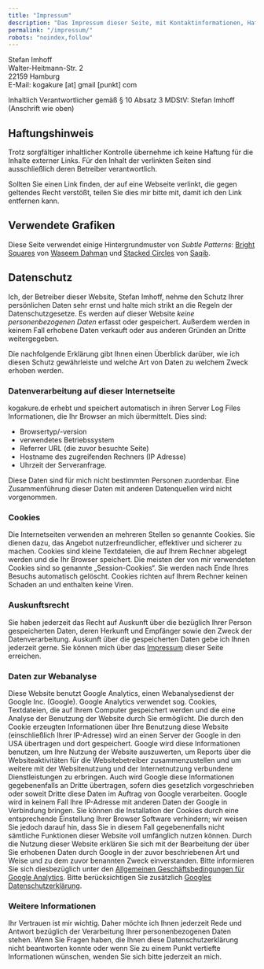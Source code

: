 ```yaml
---
title: "Impressum"
description: "Das Impressum dieser Seite, mit Kontaktinformationen, Haftungshinweis und Quellenangabe für verwendete Grafiken. Außerdem Hinweise zu Datenschutz, Cookies, Auskunftsrecht und Webanalyse."
permalink: "/impressum/"
robots: "noindex,follow"
---
```


Stefan Imhoff  
Walter-Heitmann-Str. 2  
22159 Hamburg  
E-Mail: kogakure [at] gmail [punkt] com

Inhaltlich Verantwortlicher gemäß § 10 Absatz 3 MDStV: Stefan Imhoff (Anschrift wie oben)

## Haftungshinweis

Trotz sorgfältiger inhaltlicher Kontrolle übernehme ich keine Haftung für die Inhalte externer Links. Für den Inhalt der verlinkten Seiten sind ausschließlich deren Betreiber verantwortlich.

Sollten Sie einen Link finden, der auf eine Webseite verlinkt, die gegen geltendes Recht verstößt, teilen Sie dies mir bitte mit, damit ich den Link entfernen kann.

## Verwendete Grafiken

Diese Seite verwendet einige Hintergrundmuster von *Subtle Patterns*: [Bright Squares] von [Waseem Dahman] und [Stacked Circles] von [Saqib].

  [Bright Squares]: https://www.toptal.com/designers/subtlepatterns/bright-squares/
  [Waseem Dahman]: https://twitter.com/dwaseem
  [Stacked Circles]: https://www.toptal.com/designers/subtlepatterns/stacked-circles/
  [Saqib]: http://960development.com/

## Datenschutz

Ich, der Betreiber dieser Website, Stefan Imhoff, nehme den Schutz Ihrer persönlichen Daten sehr ernst und halte mich strikt an die Regeln der Datenschutzgesetze. Es werden auf dieser Website *keine personenbezogenen Daten* erfasst oder gespeichert. Außerdem werden in keinem Fall erhobene Daten verkauft oder aus anderen Gründen an Dritte weitergegeben.

Die nachfolgende Erklärung gibt Ihnen einen Überblick darüber, wie ich diesen Schutz gewährleiste und welche Art von Daten zu welchem Zweck erhoben werden.

### Datenverarbeitung auf dieser Internetseite

kogakure.de erhebt und speichert automatisch in ihren Server Log Files Informationen, die Ihr Browser an mich übermittelt. Dies sind:

* Browsertyp/-version
* verwendetes Betriebssystem
* Referrer URL (die zuvor besuchte Seite)
* Hostname des zugreifenden Rechners (IP Adresse)
* Uhrzeit der Serveranfrage.

Diese Daten sind für mich nicht bestimmten Personen zuordenbar. Eine Zusammenführung dieser Daten mit anderen Datenquellen wird nicht vorgenommen.

### Cookies

Die Internetseiten verwenden an mehreren Stellen so genannte Cookies. Sie dienen dazu, das Angebot nutzerfreundlicher, effektiver und sicherer zu machen. Cookies sind kleine Textdateien, die auf Ihrem Rechner abgelegt werden und die Ihr Browser speichert. Die meisten der von mir verwendeten Cookies sind so genannte „Session-Cookies“. Sie werden nach Ende Ihres Besuchs automatisch gelöscht. Cookies richten auf Ihrem Rechner keinen Schaden an und enthalten keine Viren.

### Auskunftsrecht

Sie haben jederzeit das Recht auf Auskunft über die bezüglich Ihrer Person gespeicherten Daten, deren Herkunft und Empfänger sowie den Zweck der Datenverarbeitung. Auskunft über die gespeicherten Daten gebe ich Ihnen jederzeit gerne. Sie können mich über das [Impressum] dieser Seite erreichen.

  [Impressum]: /impressum/

### Daten zur Webanalyse

Diese Website benutzt Google Analytics, einen Webanalysedienst der Google Inc. (Google). Google Analytics verwendet sog. Cookies, Textdateien, die auf Ihrem Computer gespeichert werden und die eine Analyse der Benutzung der Website durch Sie ermöglicht. Die durch den Cookie erzeugten Informationen über Ihre Benutzung diese Website (einschließlich Ihrer IP-Adresse) wird an einen Server der Google in den USA übertragen und dort gespeichert. Google wird diese Informationen benutzen, um Ihre Nutzung der Website auszuwerten, um Reports über die Websiteaktivitäten für die Websitebetreiber zusammenzustellen und um weitere mit der Websitenutzung und der Internetnutzung verbundene Dienstleistungen zu erbringen. Auch wird Google diese Informationen gegebenenfalls an Dritte übertragen, sofern dies gesetzlich vorgeschrieben oder soweit Dritte diese Daten im Auftrag von Google verarbeiten. Google wird in keinem Fall Ihre IP-Adresse mit anderen Daten der Google in Verbindung bringen. Sie können die Installation der Cookies durch eine entsprechende Einstellung Ihrer Browser Software verhindern; wir weisen Sie jedoch darauf hin, dass Sie in diesem Fall gegebenenfalls nicht sämtliche Funktionen dieser Website voll umfänglich nutzen können. Durch die Nutzung dieser Website erklären Sie sich mit der Bearbeitung der über Sie erhobenen Daten durch Google in der zuvor beschriebenen Art und Weise und zu dem zuvor benannten Zweck einverstanden. Bitte informieren Sie sich diesbezüglich unter den [Allgemeinen Geschäftsbedingungen für Google Analytics]. Bitte berücksichtigen Sie zusätzlich [Googles Datenschutzerklärung].

  [Allgemeinen Geschäftsbedingungen für Google Analytics]: http://www.google.com/analytics/terms/de.html
  [Googles Datenschutzerklärung]: http://www.google.com/intl/de/policies/privacy/

### Weitere Informationen

Ihr Vertrauen ist mir wichtig. Daher möchte ich Ihnen jederzeit Rede und Antwort bezüglich der Verarbeitung Ihrer personenbezogenen Daten stehen. Wenn Sie Fragen haben, die Ihnen diese Datenschutzerklärung nicht beantworten konnte oder wenn Sie zu einem Punkt vertiefte Informationen wünschen, wenden Sie sich bitte jederzeit an mich.
